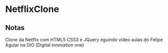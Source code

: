 # NetflixClone

## Notas

Clone da Netflix com HTML5 CSS3 e JQuery eguindo vídeo aulas do Felipe Aguiar na DIO (Digital innovation one)
